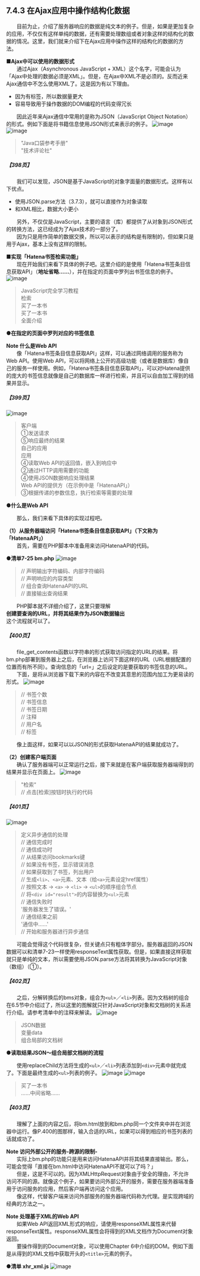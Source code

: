 ## 7.4.3 在Ajax应用中操作结构化数据
&emsp;&emsp;目前为止，介绍了服务器响应的数据是纯文本的例子。但是，如果是更加复杂的应用，不仅仅有这样单纯的数据，还有需要处理数组或者对象这样的结构化的数据的情况。这里，我们就来介绍下在Ajax应用中操作这样的结构化的数据的方法。

**■Ajax中可以使用的数据形式**<br>
&emsp;&emsp;通过Ajax（Asynchronous JavaScript + XML）这个名字，可能会认为「Ajax中处理的数据必须是XML」。但是，在Ajax中XML不是必须的。反而近来Ajax通信中不怎么使用XML了。这是因为有以下理由。

- 因为有标签，所以数据量更大
- 容易导致用于操作数据的DOM编程的代码变得冗长

&emsp;&emsp;因此近年来Ajax通信中常用的是称为JSON（JavaScript Object Notation）的形式。例如下面是将书籍信息使用JSON形式来表示的例子。
![image](../../images/c7/スクリーンショット&#32;2019-04-15&#32;午後5.45.25.png)
![image](../../images/c7/スクリーンショット&#32;2019-04-15&#32;午後5.45.33.png)
> "Java口袋参考手册"  
> "技术评论社"

##### 【398页】
&emsp;&emsp;我们可以发现，JSON是基于JavaScript的对象字面量的数据形式。这样有以下优点。

- 使用JSON.parse方法（3.7.3），就可以直接作为对象读取
- 和XML相比，数据大小更小

&emsp;&emsp;另外，不仅仅是JavaScript，主要的语言（库）都提供了从对象到JSON形式的转换方法，这已经成为了Ajax技术的一部分了。<br>
&emsp;&emsp;因为只是用作简单的数据交换，所以可以表示的结构是有限制的，但如果只是用于Ajax，基本上没有这样的限制。<br>

**■实现「Hatena书签检索功能」**<br>
&emsp;&emsp;现在开始我们来看下具体的例子吧。这里介绍的是使用「Hatena书签条目信息获取API」（**地址省略……**），并在指定的页面中罗列出书签信息的例子。
![image](../../images/c7/スクリーンショット&#32;2019-04-15&#32;午後8.53.58.png)
> JavaScript完全学习教程  
> 检索  
> 买了一本书  
> 买了一本书  
> 全面介绍  

**●在指定的页面中罗列对应的书签信息**

**Note 什么是Web API**<br>
&emsp;&emsp;像「Hatena书签条目信息获取API」这样，可以通过网络调用的服务称为Web API。使用Web API，可以将网络上公开的高级功能（或者是数据库）像自己的服务一样使用。例如，「Hatena书签条目信息获取API」，可以对Hatena提供的庞大的书签信息就像是自己的数据库一样进行检索，并且可以自由加工得到的结果并显示。
##### 【399页】
![image](../../images/c7/スクリーンショット&#32;2019-04-15&#32;午後9.17.52.png)
> 客户端  
> ①发送请求  
> ⑤响应最终的结果  
> 自己的应用  
> 应用  
> ④读取Web API的返回值，嵌入到响应中  
> ②通过HTTP调用需要的功能  
> ④使用JSON数据响应处理结果  
> Web API的提供方（在示例中是「HatenaAPI」）  
> ③根据传递的参数信息，执行检索等需要的处理

**●什么是Web API**

&emsp;&emsp;那么，我们来看下具体的实现过程吧。

**（1）从服务器端访问「Hatena书签条目信息获取API」（下文称为「HatenaAPI」）**<br>
&emsp;&emsp;首先，需要在PHP脚本中准备用来访问HatenaAPI的代码。

**●清单7-25 bm.php**
![image](../../images/c7/スクリーンショット&#32;2019-04-16&#32;午前8.27.27.png)
> // 声明输出字符编码、内部字符编码  
> // 声明响应的内容类型  
> // 组合查询HatenaAPI的URL  
> // 直接输出查询结果

&emsp;&emsp;PHP脚本就不详细介绍了，这里只要理解<br>
**创建要查询的URL，并将其结果作为JSON数据输出**<br>
这个流程就可以了。
##### 【400页】
&emsp;&emsp;file_get_contents函数以字符串的形式获取访问指定的URL的结果。将bm.php部署到服务器上之后，在浏览器上访问下面这样的URL（URL根据配置的位置而有所不同）。查询信息的「url=」之后设定的是要获取的书签信息的URL。<br>
&emsp;&emsp;下面，是将从浏览器下载下来的内容在不改变其意思的范围内加工为更易读的形式。
![image](../../images/c7/スクリーンショット&#32;2019-04-16&#32;午前9.11.56.png)
> // 书签个数  
> // 书签信息  
> // 书签日期  
> // 注释  
> // 用户名  
> // 标签  

&emsp;&emsp;像上面这样，如果可以以JSON的形式获取HatenaAPI的结果就成功了。

**（2）创建客户端页面**<br>
&emsp;&emsp;确认了服务器端可以正常运行之后，接下来就是在客户端获取服务器端得到的结果并显示在页面上。
![image](../../images/c7/スクリーンショット&#32;2019-04-16&#32;午前9.16.33.png)
> "检索"  
> // 点击[检索]按钮时执行的代码

##### 【401页】
![image](../../images/c7/スクリーンショット&#32;2019-04-16&#32;午前9.21.46.png)
> 定义异步通信的处理  
> // 通信完成时  
> // 通信成功时  
> // 从结果访问bookmarks键  
> // 如果没有书签，显示错误消息  
> // 如果获取到了书签，列出用户  
> // 生成`<li>`、`<a>`元素、文本（给`<a>`元素设定href属性）  
> // 按照文本 → `<a>` → `<li>` → `<ul>`的顺序组合节点  
> // 将`<div id="result">`的内容替换为`<ul>`元素  
> // 通信失败时  
> '服务器发生了错误。'  
> // 通信结束之前  
> '通信中……'  
> // 开始和服务器进行异步通信

&emsp;&emsp;可能会觉得这个代码很复杂，但关键点只有粗体字部分。服务器返回的JSON数据可以和清单7-23一样使用responseText属性获取。但是，如果直接这样获取就只是单纯的文本，所以需要使用JSON.parse方法将其转换为JavaScript对象（数组）（①）。
##### 【402页】
&emsp;&emsp;之后，分解转换后的bms对象，组合为`<ul>`／`<li>`列表。因为文档树的组合在6.5节中介绍过了，所以这里的图解就只针对JavaScript对象和文档树的关系进行介绍。请参考清单中的注释来解读。
![image](../../images/c7/スクリーンショット&#32;2019-04-16&#32;午前9.40.12.png)
> JSON数据  
> 变量data  
> 组合局部的文档树

**●读取结果JSON～组合局部文档树的流程**

&emsp;&emsp;使用replaceChild方法将生成的`<ul>`／`<li>`列表添加到`<div>`元素中就完成了。下面是最终生成的`<ul>`列表的例子。
![image](../../images/c7/スクリーンショット&#32;2019-04-16&#32;午前9.44.32.png)
![image](../../images/c7/スクリーンショット&#32;2019-04-16&#32;午前9.44.42.png)
> 买了一本书  
> ……中间省略……

##### 【403页】
&emsp;&emsp;理解了上面的内容之后，将bm.html放到和bm.php同一个文件夹中并在浏览器中运行。像P.400的图那样，输入合适的URL，如果可以得到相应的书签列表的话就成功了。

**Note 访问外部公开的服务-跨源的限制-**<br>
&emsp;&emsp;实际上bm.php的功能只是用来访问HatenaAPI并将其结果直接输出。那么，可能会觉得「直接在bm.html中访问HatenaAPI不就可以了吗？」<br>
&emsp;&emsp;但是，这是不可以的。因为XMLHttpRequest对象由于安全的理由，不允许访问不同的源。就像这个例子，如果要访问外部公开的服务，需要在服务器端准备用于访问服务的应用，然后客户端再访问这个应用。<br>
&emsp;&emsp;像这样，代替客户端来访问外部服务的服务器端代码称为代理。是实现跨域的经典的方法之一。

**Note 处理基于XML的Web API**<br>
&emsp;&emsp;如果Web API返回XML形式的响应，请使用responseXML属性来代替responseText属性。responseXML属性会将得到的XML文档作为Document对象返回。<br>
&emsp;&emsp;要操作得到的Document对象，可以使用Chapter 6中介绍的DOM。例如下面是从得到的XML文档中获取开头的`<title>`元素的例子。

**●清单 xhr_xml.js**
![image](../../images/c7/スクリーンショット&#32;2019-04-16&#32;午前10.28.13.png)